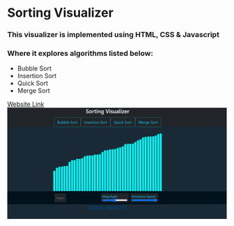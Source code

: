 # Sorting Visualizer

### This visualizer is implemented using HTML, CSS & Javascript <br/>

### Where it explores algorithms listed below:
- Bubble Sort 
- Insertion Sort
- Quick Sort
- Merge Sort


[Website Link](https://rayhan1210.github.io/Sorting_Visualizer/)
<img src="image/InsertionSort.PNG"><br/>